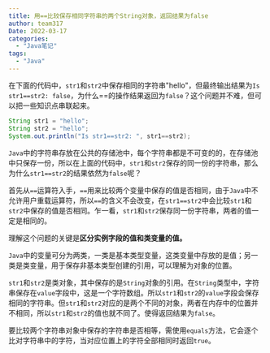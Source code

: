 ```yaml
---
title: 用==比较保存相同字符串的两个String对象，返回结果为false
author: team317
Date: 2022-03-17
categories:  
  - "Java笔记"
tags:  
  - "Java"
---
```

在下面的代码中，`str1`和`str2`中保存相同的字符串"hello"，但最终输出结果为`Is str1==str2: false`，为什么==的操作结果返回为`false`？这个问题并不难，但可以把一些知识点串联起来。
```java
String str1 = "hello";
String str2 = "hello";
System.out.println("Is str1==str2: ", str1==str2);
```
<!--more-->
`Java`中的字符串存放在公共的存储池中，每个字符串都是不可变的的，在存储池中只保存一份，所以在上面的代码中，`str1`和`str2`保存的同一份的字符串，那么为什么`str1==str2`的结果依然为`false`呢？

首先从`==`运算符入手，`==`用来比较两个变量中保存的值是否相同，由于`Java`中不允许用户重载运算符，所以`==`的含义不会改变，在`str1==str2`中会比较`str1`和`str2`中保存的值是否相同。乍一看，`str1`和`str2`保存同一份字符串，两者的值一定是相同的。

理解这个问题的关键是**区分实例字段的值和类变量的值。**

`Java`中的变量可分为两类，一类是基本类型变量，这类变量中存放的是值；另一类是类变量，用于保存非基本类型创建的引用，可以理解为对象的位置。

`str1`和`str2`是类对象，其中保存的是`String`对象的引用。在`String`类型中，字符串保存在`value`字段中，这是一个字符数组。所以`str1`和`str2`的`value`字段会保存相同的字符串。但`str1`和`str2`对应的是两个不同的对象，两者在内存中的位置并不相同，所以`str1`和`str2`的值也就不同了。使得返回结果为`false`。

要比较两个字符串对象中保存的字符串是否相等，需使用`equals`方法，它会逐个比对字符串中的字符，当对应位置上的字符全部相同时返回`true`。
